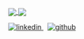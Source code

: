 <!-- [![Sahil's GitHub stats](https://github-readme-stats.vercel.app/api?username=SahilSayani&theme=algolia&show_icons=true)](https://github.com/anuraghazra/github-readme-stats) -->
<!-- [![Top Langs](https://github-readme-stats.vercel.app/api/top-langs/?username=SahilSayani&theme=algolia&show_icons=true)](https://github.com/anuraghazra/github-readme-stats) -->

<a href="https://github.com/SahilSayani">
  <img align="center" src="https://github-readme-stats.vercel.app/api?username=SahilSayani&theme=algolia&show_icons=true" />
</a>
<a href="https://github.com/SahilSayani">
  <img align="center" src="https://github-readme-stats.vercel.app/api/top-langs/?username=SahilSayani&theme=algolia&show_icons=true" />
</a>

<p>
  <a href="https://www.linkedin.com/in/sahil-sayani-1696751b7/" rel="nofollow noreferrer">
    <img src="https://img.shields.io/badge/LinkedIn-0077B5?style=for-the-badge&logo=linkedin&logoColor=white" alt="linkedin"> 
  </a> &nbsp; 
  <a href="https://github.com/SahilSayani" rel="nofollow noreferrer">
    <img src="https://img.shields.io/badge/GitHub-100000?style=for-the-badge&logo=github&logoColor=white" alt="github"> 
  </a>
</p>
